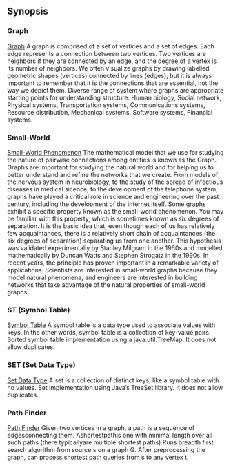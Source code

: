 ## Synopsis

### Graph
[Graph](http://introcs.cs.princeton.edu/java/45graph/)
A graph is comprised of a set of vertices and a set of edges. Each edge represents a connection between two vertices. Two vertices are neighbors if they are connected by an edge, and the degree of a vertex is its number of neighbors. We often visualize graphs by drawing labelled geometric shapes (vertices) connected by lines (edges), but it is always important to remember that it is the connections that are essential, not the way we depict them.
Diverse range of system where graphs are appropriate starting points for understanding structure: Human biology, Social network, Physical systems, Transportation systems, Communications systems, Resource distribution, Mechanical systems, Software systems, Financial systems.

### Small-World
[ Small-World Phenomenon](http://introcs.cs.princeton.edu/java/45graph/)
The mathematical model that we use for studying the nature of pairwise connections among entities is known as the Graph. Graphs are important for studying the natural world and for helping us to better understand and refine the networks that we create. From models of the nervous system in neurobiology, to the study of the spread of infectious diseases in medical sicence, to the development of the telephone system, graphs have played a critical role in science and engineering over the past century, including the development of the internet itself.
Some graphs exhibit a specific property known as the small-world phenomenon. You may be familiar with this property, which is sometimes known as six degrees of separation. It is the basic idea that, even though each of us has relatively few acquaintances, there is a relatively short chain of acquaintances (the six degrees of separation) separating us from one another. This hypothesis was validated experimentally by Stanley Milgram in the 1960s and modelled mathematically by Duncan Watts and Stephen Strogatz in the 1990s. In recent years, the principle has proven important in a remarkable variety of applications. Scientists are interested in small-world graphs because they model natural phenomena, and engineers are interested in building networks that take advantage of the natural properties of small-world graphs.

### ST (Symbol Table)
[Symbol Table](http://introcs.cs.princeton.edu/java/44st/)
A symbol table is a data type used to associate values with keys. In the other words, symbol table is a collection of key-value pairs. Sorted symbol table implementation using a java.util.TreeMap. It does not allow duplicates.

### SET (Set Data Type)
[Set Data Type](http://introcs.cs.princeton.edu/java/44st/)
A set is a collection of distinct keys, like a symbol table with no values. Set implementation using Java’s TreeSet library. It does not allow duplicates.

### Path Finder
[Path Finder](http://introcs.cs.princeton.edu/java/45graph/)
Given two vertices in a graph, a path is a sequence of edgesconnecting them. Ashortestpathis one with minimal length over all such paths (there typicallyare multiple shortest paths).Runs breadth first search algorithm from source s on a graph G. After preprocessing the graph, can process shortest path queries from s to any vertex t.


